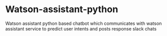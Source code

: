 # Watson-assistant-python
Watson assistant python based chatbot which communicates with watson assistant service to predict user intents and posts response slack chats 
